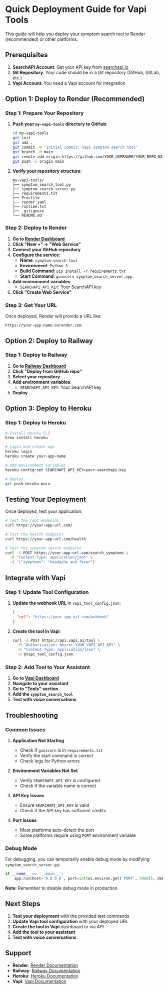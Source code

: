 # Quick Deployment Guide for Vapi Tools

This guide will help you deploy your symptom search tool to Render (recommended) or other platforms.

## Prerequisites

1. **SearchAPI Account**: Get your API key from [searchapi.io](https://www.searchapi.io/)
2. **Git Repository**: Your code should be in a Git repository (GitHub, GitLab, etc.)
3. **Vapi Account**: You need a Vapi account for integration

## Option 1: Deploy to Render (Recommended)

### Step 1: Prepare Your Repository

1. **Push your `my-vapi-tools` directory to GitHub**:
   ```bash
   cd my-vapi-tools
   git init
   git add .
   git commit -m "Initial commit: Vapi symptom search tool"
   git branch -M main
   git remote add origin https://github.com/YOUR_USERNAME/YOUR_REPO_NAME.git
   git push -u origin main
   ```

2. **Verify your repository structure**:
   ```
   my-vapi-tools/
   ├── symptom_search_tool.py
   ├── symptom_search_server.py
   ├── requirements.txt
   ├── Procfile
   ├── render.yaml
   ├── runtime.txt
   ├── .gitignore
   └── README.md
   ```

### Step 2: Deploy to Render

1. **Go to [Render Dashboard](https://dashboard.render.com)**
2. **Click "New +" → "Web Service"**
3. **Connect your GitHub repository**
4. **Configure the service**:
   - **Name**: `symptom-search-tool`
   - **Environment**: `Python 3`
   - **Build Command**: `pip install -r requirements.txt`
   - **Start Command**: `gunicorn symptom_search_server:app`
5. **Add environment variables**:
   - `SEARCHAPI_API_KEY`: Your SearchAPI key
6. **Click "Create Web Service"**

### Step 3: Get Your URL

Once deployed, Render will provide a URL like:
```
https://your-app-name.onrender.com
```

## Option 2: Deploy to Railway

### Step 1: Deploy to Railway

1. **Go to [Railway Dashboard](https://railway.app)**
2. **Click "Deploy from GitHub repo"**
3. **Select your repository**
4. **Add environment variables**:
   - `SEARCHAPI_API_KEY`: Your SearchAPI key
5. **Deploy**

## Option 3: Deploy to Heroku

### Step 1: Deploy to Heroku

```bash
# Install Heroku CLI
brew install heroku

# Login and create app
heroku login
heroku create your-app-name

# Add environment variables
heroku config:set SEARCHAPI_API_KEY=your-searchapi-key

# Deploy
git push heroku main
```

## Testing Your Deployment

Once deployed, test your application:

```bash
# Test the root endpoint
curl https://your-app-url.com/

# Test the health endpoint
curl https://your-app-url.com/health

# Test the symptom search endpoint
curl -X POST https://your-app-url.com/search_symptoms \
  -H "Content-Type: application/json" \
  -d '{"symptoms": "headache and fever"}'
```

## Integrate with Vapi

### Step 1: Update Tool Configuration

1. **Update the webhook URL** in `vapi_tool_config.json`:
   ```json
   {
     "url": "https://your-app-url.com/webhook"
   }
   ```

2. **Create the tool in Vapi**:
   ```bash
   curl -X POST https://api.vapi.ai/tool \
     -H "Authorization: Bearer YOUR_VAPI_API_KEY" \
     -H "Content-Type: application/json" \
     -d @vapi_tool_config.json
   ```

### Step 2: Add Tool to Your Assistant

1. **Go to [Vapi Dashboard](https://dashboard.vapi.ai)**
2. **Navigate to your assistant**
3. **Go to "Tools" section**
4. **Add the `symptom_search_tool`**
5. **Test with voice conversations**

## Troubleshooting

### Common Issues

1. **Application Not Starting**
   - Check if `gunicorn` is in `requirements.txt`
   - Verify the start command is correct
   - Check logs for Python errors

2. **Environment Variables Not Set**
   - Verify `SEARCHAPI_API_KEY` is configured
   - Check if the variable name is correct

3. **API Key Issues**
   - Ensure `SEARCHAPI_API_KEY` is valid
   - Check if the API key has sufficient credits

4. **Port Issues**
   - Most platforms auto-detect the port
   - Some platforms require using `PORT` environment variable

### Debug Mode

For debugging, you can temporarily enable debug mode by modifying `symptom_search_server.py`:

```python
if __name__ == '__main__':
    app.run(host='0.0.0.0', port=int(os.environ.get('PORT', 5000)), debug=True)
```

**Note**: Remember to disable debug mode in production.

## Next Steps

1. **Test your deployment** with the provided test commands
2. **Update Vapi tool configuration** with your deployed URL
3. **Create the tool in Vapi** dashboard or via API
4. **Add the tool to your assistant**
5. **Test with voice conversations**

## Support

- **Render**: [Render Documentation](https://render.com/docs)
- **Railway**: [Railway Documentation](https://docs.railway.app)
- **Heroku**: [Heroku Documentation](https://devcenter.heroku.com)
- **Vapi**: [Vapi Documentation](https://docs.vapi.ai)
